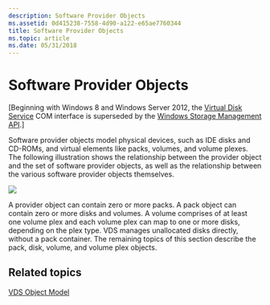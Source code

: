 ```yaml
---
description: Software Provider Objects
ms.assetid: 0d415238-7558-4d90-a122-e65ae7760344
title: Software Provider Objects
ms.topic: article
ms.date: 05/31/2018
---
```


# Software Provider Objects

\[Beginning with Windows 8 and Windows Server 2012, the [Virtual Disk Service](virtual-disk-service-portal.md) COM interface is superseded by the [Windows Storage Management API](/previous-versions/windows/desktop/stormgmt/windows-storage-management-api-portal).\]

Software provider objects model physical devices, such as IDE disks and CD-ROMs, and virtual elements like packs, volumes, and volume plexes. The following illustration shows the relationship between the provider object and the set of software provider objects, as well as the relationship between the various software provider objects themselves.

![](images/vdsswobjects.png)

A provider object can contain zero or more packs. A pack object can contain zero or more disks and volumes. A volume comprises of at least one volume plex and each volume plex can map to one or more disks, depending on the plex type. VDS manages unallocated disks directly, without a pack container. The remaining topics of this section describe the pack, disk, volume, and volume plex objects.

## Related topics

<dl> <dt>

[VDS Object Model](vds-object-model.md)
</dt> </dl>

 

 
